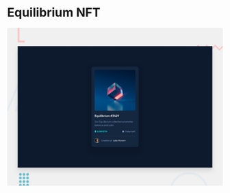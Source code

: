 <h1>Equilibrium NFT </h1>

![Design preview for the NFT preview card component coding challenge](./design/desktop-preview.jpg)
